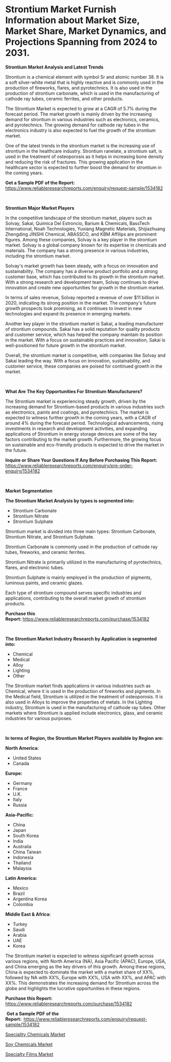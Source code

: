 <p><h1>Strontium Market Furnish Information about Market Size, Market Share, Market Dynamics, and Projections Spanning from 2024 to 2031.</h1></p><p><strong>Strontium Market Analysis and Latest Trends</strong></p>
<p><p>Strontium is a chemical element with symbol Sr and atomic number 38. It is a soft silver-white metal that is highly reactive and is commonly used in the production of fireworks, flares, and pyrotechnics. It is also used in the production of strontium carbonate, which is used in the manufacturing of cathode ray tubes, ceramic ferrites, and other products.</p><p>The Strontium Market is expected to grow at a CAGR of 5.7% during the forecast period. The market growth is mainly driven by the increasing demand for strontium in various industries such as electronics, ceramics, and pyrotechnics. The growing demand for cathode ray tubes in the electronics industry is also expected to fuel the growth of the strontium market.</p><p>One of the latest trends in the strontium market is the increasing use of strontium in the healthcare industry. Strontium ranelate, a strontium salt, is used in the treatment of osteoporosis as it helps in increasing bone density and reducing the risk of fractures. This growing application in the healthcare sector is expected to further boost the demand for strontium in the coming years.</p></p>
<p><strong>Get a Sample PDF of the Report:&nbsp;</strong> <a href="https://www.reliableresearchreports.com/enquiry/request-sample/1534182">https://www.reliableresearchreports.com/enquiry/request-sample/1534182</a></p>
<p>&nbsp;</p>
<p><strong>Strontium Major Market Players</strong></p>
<p><p>In the competitive landscape of the strontium market, players such as Solvay, Sakai, Quimica Del Estroncio, Barium & Chemicals, BassTech International, Noah Technologies, Yuxiang Magnetic Materials, Shijiazhuang Zhengding JINSHI Chemical, ABASSCO, and KBM Affilips are prominent figures. Among these companies, Solvay is a key player in the strontium market. Solvay is a global company known for its expertise in chemicals and materials. The company has a strong presence in various industries, including the strontium market.</p><p>Solvay's market growth has been steady, with a focus on innovation and sustainability. The company has a diverse product portfolio and a strong customer base, which has contributed to its growth in the strontium market. With a strong research and development team, Solvay continues to drive innovation and create new opportunities for growth in the strontium market.</p><p>In terms of sales revenue, Solvay reported a revenue of over $11 billion in 2020, indicating its strong position in the market. The company's future growth prospects look promising, as it continues to invest in new technologies and expand its presence in emerging markets.</p><p>Another key player in the strontium market is Sakai, a leading manufacturer of strontium compounds. Sakai has a solid reputation for quality products and customer service, which has helped the company maintain its position in the market. With a focus on sustainable practices and innovation, Sakai is well-positioned for future growth in the strontium market.</p><p>Overall, the strontium market is competitive, with companies like Solvay and Sakai leading the way. With a focus on innovation, sustainability, and customer service, these companies are poised for continued growth in the market.</p></p>
<p>&nbsp;</p>
<p><strong>What Are The Key Opportunities For Strontium Manufacturers?</strong></p>
<p><p>The Strontium market is experiencing steady growth, driven by the increasing demand for Strontium-based products in various industries such as electronics, paints and coatings, and pyrotechnics. The market is expected to witness further growth in the coming years, with a CAGR of around 4% during the forecast period. Technological advancements, rising investments in research and development activities, and expanding applications of Strontium in energy storage devices are some of the key factors contributing to the market growth. Furthermore, the growing focus on sustainable and eco-friendly products is expected to drive the market in the future.</p></p>
<p><strong>Inquire or Share Your Questions If Any Before Purchasing This Report:</strong> <a href="https://www.reliableresearchreports.com/enquiry/pre-order-enquiry/1534182">https://www.reliableresearchreports.com/enquiry/pre-order-enquiry/1534182</a></p>
<p>&nbsp;</p>
<p><strong>Market Segmentation</strong></p>
<p><strong>The Strontium Market Analysis by types is segmented into:</strong></p>
<p><ul><li>Strontium Carbonate</li><li>Strontium Nitrate</li><li>Strontium Sulphate</li></ul></p>
<p><p>Strontium market is divided into three main types: Strontium Carbonate, Strontium Nitrate, and Strontium Sulphate. </p><p>Strontium Carbonate is commonly used in the production of cathode ray tubes, fireworks, and ceramic ferrites. </p><p>Strontium Nitrate is primarily utilized in the manufacturing of pyrotechnics, flares, and electronic tubes. </p><p>Strontium Sulphate is mainly employed in the production of pigments, luminous paints, and ceramic glazes. </p><p>Each type of strontium compound serves specific industries and applications, contributing to the overall market growth of strontium products.</p></p>
<p><strong>Purchase this Report:&nbsp;</strong><a href="https://www.reliableresearchreports.com/purchase/1534182">https://www.reliableresearchreports.com/purchase/1534182</a></p>
<p>&nbsp;</p>
<p><strong>The Strontium Market Industry Research by Application is segmented into:</strong></p>
<p><ul><li>Chemical</li><li>Medical</li><li>Alloy</li><li>Lighting</li><li>Other</li></ul></p>
<p><p>The Strontium market finds applications in various industries such as Chemical, where it is used in the production of fireworks and pigments. In the Medical field, Strontium is utilized in the treatment of osteoporosis. It is also used in Alloys to improve the properties of metals. In the Lighting industry, Strontium is used in the manufacturing of cathode ray tubes. Other markets where Strontium is applied include electronics, glass, and ceramic industries for various purposes.</p></p>
<p>&nbsp;</p>
<p><strong>In terms of Region, the Strontium Market Players available by Region are:</strong></p>
<p>
    <p> <strong> North America: </strong>
        <ul>
            <li>United States</li>
            <li>Canada</li>
        </ul>
        </p> 
    <p> <strong> Europe: </strong>
        <ul>
            <li>Germany</li>
            <li>France</li>
            <li>U.K.</li>
            <li>Italy</li>
            <li>Russia</li>
        </ul>
        </p> 
    <p> <strong> Asia-Pacific: </strong>
        <ul>
            <li>China</li>
            <li>Japan</li>
            <li>South Korea</li>
            <li>India</li>
            <li>Australia</li>
            <li>China Taiwan</li>
            <li>Indonesia</li>
            <li>Thailand</li>
            <li>Malaysia</li>
        </ul>
        </p> 
    <p> <strong> Latin America: </strong>
        <ul>
            <li>Mexico</li>
            <li>Brazil</li>
            <li>Argentina Korea</li>
            <li>Colombia</li>
        </ul>
        </p> 
    <p> <strong> Middle East & Africa: </strong>
        <ul>
            <li>Turkey</li>
            <li>Saudi</li>
            <li>Arabia</li>
            <li>UAE</li>
            <li>Korea</li>
        </ul>
    </p>
    </p>
<p><p>The Strontium market is expected to witness significant growth across various regions, with North America (NA), Asia Pacific (APAC), Europe, USA, and China emerging as the key drivers of this growth. Among these regions, China is expected to dominate the market with a market share of XX%, followed by NA with XX%, Europe with XX%, USA with XX%, and APAC with XX%. This demonstrates the increasing demand for Strontium across the globe and highlights the lucrative opportunities in these regions.</p></p>
<p><strong>Purchase this Report: </strong><a href="https://www.reliableresearchreports.com/purchase/1534182">https://www.reliableresearchreports.com/purchase/1534182</a></p>
<p>&nbsp;<strong>Get a Sample PDF of the Report:&nbsp;&nbsp;</strong><a href="https://www.reliableresearchreports.com/enquiry/request-sample/1534182">https://www.reliableresearchreports.com/enquiry/request-sample/1534182</a></p>
<p><strong></strong></p>
<p><p><a href="https://github.com/bobicer/Market-Research-Report-List-2/blob/main/speciality-chemicals-market.md">Speciality Chemicals Market</a></p><p><a href="https://github.com/globismark/Market-Research-Report-List-2/blob/main/soy-chemicals-market.md">Soy Chemicals Market</a></p><p><a href="https://github.com/timeliteaut/Market-Research-Report-List-1/blob/main/specialty-films-market.md">Specialty Films Market</a></p></p>